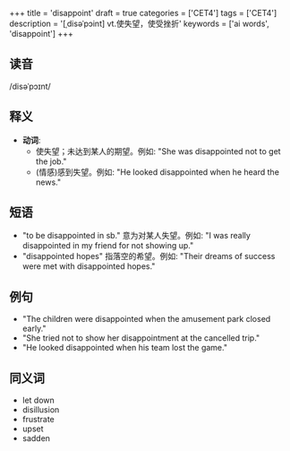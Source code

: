 +++
title = 'disappoint'
draft = true
categories = ['CET4']
tags = ['CET4']
description = '[ˌdisəˈpɔint] vt.使失望，使受挫折'
keywords = ['ai words', 'disappoint']
+++

## 读音
/disəˈpɔɪnt/

## 释义
- **动词**:
  - 使失望；未达到某人的期望。例如: "She was disappointed not to get the job."
  - (情感)感到失望。例如: "He looked disappointed when he heard the news."

## 短语
- "to be disappointed in sb." 意为对某人失望。例如: "I was really disappointed in my friend for not showing up."
- "disappointed hopes" 指落空的希望。例如: "Their dreams of success were met with disappointed hopes."

## 例句
- "The children were disappointed when the amusement park closed early."
- "She tried not to show her disappointment at the cancelled trip."
- "He looked disappointed when his team lost the game."

## 同义词
- let down
- disillusion
- frustrate
- upset
- sadden
